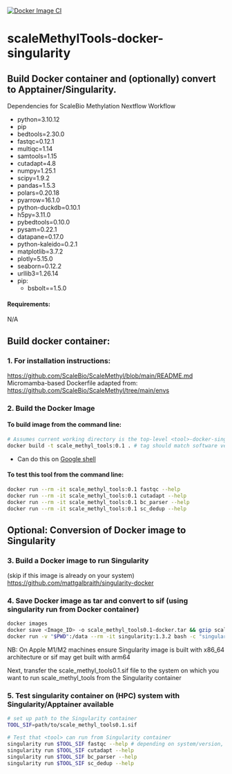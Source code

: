 [![Docker Image CI](https://github.com/mattgalbraith/scaleMethylTools-docker-singularity/actions/workflows/docker-image.yml/badge.svg)](https://github.com/mattgalbraith/scaleMethylTools-docker-singularity/actions/workflows/docker-image.yml)

# scaleMethylTools-docker-singularity

## Build Docker container and (optionally) convert to Apptainer/Singularity.  

Dependencies for ScaleBio Methylation Nextflow Workflow  
  - python=3.10.12
  - pip
  - bedtools=2.30.0
  - fastqc=0.12.1
  - multiqc=1.14
  - samtools=1.15
  - cutadapt=4.8
  - numpy=1.25.1
  - scipy=1.9.2
  - pandas=1.5.3
  - polars=0.20.18
  - pyarrow=16.1.0
  - python-duckdb=0.10.1
  - h5py=3.11.0
  - pybedtools=0.10.0
  - pysam=0.22.1
  - datapane=0.17.0
  - python-kaleido=0.2.1
  - matplotlib=3.7.2
  - plotly=5.15.0
  - seaborn=0.12.2
  - urllib3=1.26.14
  - pip:
    - bsbolt==1.5.0
  
  
#### Requirements:
N/A  
  
## Build docker container:  

### 1. For installation instructions: 
https://github.com/ScaleBio/ScaleMethyl/blob/main/README.md  
Micromamba-based Dockerfile adapted from:  
https://github.com/ScaleBio/ScaleMethyl/tree/main/envs  


### 2. Build the Docker Image

#### To build image from the command line:  
``` bash
# Assumes current working directory is the top-level <tool>-docker-singularity directory
docker build -t scale_methyl_tools:0.1 . # tag should match software version
```
* Can do this on [Google shell](https://shell.cloud.google.com)

#### To test this tool from the command line:
``` bash
docker run --rm -it scale_methyl_tools:0.1 fastqc --help 
docker run --rm -it scale_methyl_tools:0.1 cutadapt --help 
docker run --rm -it scale_methyl_tools:0.1 bc_parser --help 
docker run --rm -it scale_methyl_tools:0.1 sc_dedup --help 
```

## Optional: Conversion of Docker image to Singularity  

### 3. Build a Docker image to run Singularity  
(skip if this image is already on your system)  
https://github.com/mattgalbraith/singularity-docker

### 4. Save Docker image as tar and convert to sif (using singularity run from Docker container)  
``` bash
docker images
docker save <Image_ID> -o scale_methyl_tools0.1-docker.tar && gzip scale_methyl_tools0.1-docker.tar # = IMAGE_ID of <tool> image
docker run -v "$PWD":/data --rm -it singularity:1.3.2 bash -c "singularity build /data/scale_methyl_tools0.1.sif docker-archive:///data/scale_methyl_tools0.1-docker.tar.gz"
```
NB: On Apple M1/M2 machines ensure Singularity image is built with x86_64 architecture or sif may get built with arm64  

Next, transfer the scale_methyl_tools0.1.sif file to the system on which you want to run scale_methyl_tools from the Singularity container  

### 5. Test singularity container on (HPC) system with Singularity/Apptainer available  
``` bash
# set up path to the Singularity container
TOOL_SIF=path/to/scale_methyl_tools0.1.sif

# Test that <tool> can run from Singularity container
singularity run $TOOL_SIF fastqc --help # depending on system/version, singularity may be called apptainer
singularity run $TOOL_SIF cutadapt --help 
singularity run $TOOL_SIF bc_parser --help
singularity run $TOOL_SIF sc_dedup --help
```
